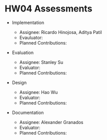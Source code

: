 
# HW04 Assessments

- Implementation

  - Assignee: Ricardo Hinojosa, Aditya Patil
  - Evauluator:
  - Planned Contributions: 

- Evaluation

  - Assignee: Stanley Su
  - Evaluator:
  - Planned Contributions: 
  
- Design

  - Assignee: Hao Wu
  - Evaluator:
  - Planned Contributions: 


- Documentation

  - Assignee: Alexander Granados
  - Evaluator:
  - Planned Contributions: 

  
